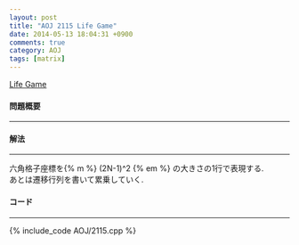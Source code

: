 ```yaml
---
layout: post
title: "AOJ 2115 Life Game"
date: 2014-05-13 18:04:31 +0900
comments: true
category: AOJ
tags: [matrix]
---
```


[Life Game](http://judge.u-aizu.ac.jp/onlinejudge/description.jsp?id=2115)

#### 問題概要

****

#### 解法

****

六角格子座標を{% m %} (2N-1)^2 {% em %} の大きさの1行で表現する.  
あとは遷移行列を書いて累乗していく.  

#### コード

****

{% include_code AOJ/2115.cpp %}
